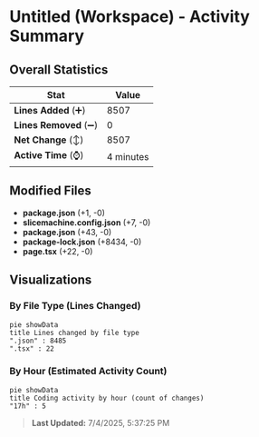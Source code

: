 # Untitled (Workspace) - Activity Summary 

## Overall Statistics

| Stat                   | Value                                                             |
| ---------------------- | ----------------------------------------------------------------- |
| **Lines Added** (➕)   | 8507                                          |
| **Lines Removed** (➖) | 0                                        |
| **Net Change** (↕)    | 8507                |
| **Active Time** (⌚)   | 4 minutes |


## Modified Files
- **package.json** (+1, -0)
- **slicemachine.config.json** (+7, -0)
- **package.json** (+43, -0)
- **package-lock.json** (+8434, -0)
- **page.tsx** (+22, -0)

## Visualizations

### By File Type (Lines Changed)

```mermaid
pie showData
title Lines changed by file type
".json" : 8485
".tsx" : 22
```

### By Hour (Estimated Activity Count)

```mermaid
pie showData
title Coding activity by hour (count of changes)
"17h" : 5
```


> **Last Updated:** 7/4/2025, 5:37:25 PM